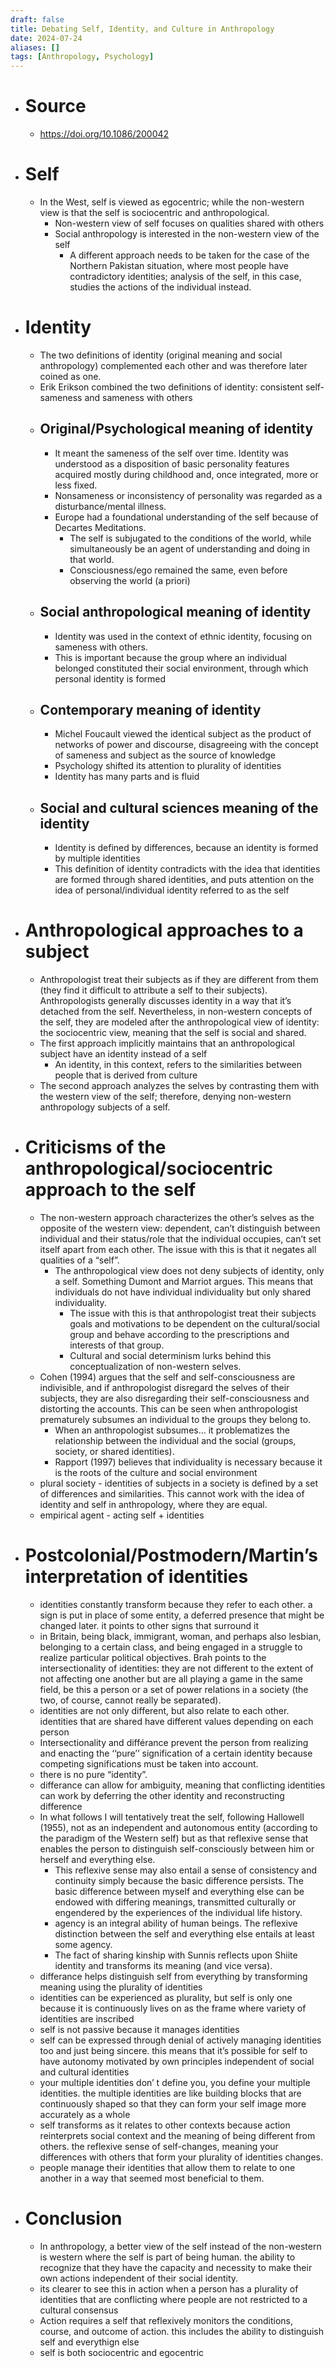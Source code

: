 ```yaml
---
draft: false
title: Debating Self, Identity, and Culture in Anthropology
date: 2024-07-24
aliases: []
tags: [Anthropology, Psychology]
---
```


- # Source
	- <https://doi.org/10.1086/200042>
- # Self
	- In the West, self is viewed as egocentric; while the non-western view is that the self is sociocentric and anthropological.
		- Non-western view of self focuses on qualities shared with others
		- Social anthropology is interested in the non-western view of the self
			- A different approach needs to be taken for the case of the Northern Pakistan situation, where most people have contradictory identities; analysis of the self, in this case, studies the actions of the individual instead.
- # Identity
	- The two definitions of identity (original meaning and social anthropology) complemented each other and was therefore later coined as one.
	- Erik Erikson combined the two definitions of identity: consistent self-sameness and sameness with others
	- ## Original/Psychological meaning of identity
		- It meant the sameness of the self over time. Identity was understood as a disposition of basic personality features acquired mostly during childhood and, once integrated, more or less fixed.
		- Nonsameness or inconsistency of personality was regarded as a disturbance/mental illness.
		- Europe had a foundational understanding of the self because of Decartes Meditations.
			- The self is subjugated to the conditions of the world, while simultaneously be an agent of understanding and doing in that world.
			- Consciousness/ego remained the same, even before observing the world (a priori)
	- ## Social anthropological meaning of identity
		- Identity was used in the context of ethnic identity, focusing on sameness with others.
		- This is important because the group where an individual belonged constituted their social environment, through which personal identity is formed
	- ## Contemporary meaning of identity
		- Michel Foucault viewed the identical subject as the product of networks of power and discourse, disagreeing with the concept of sameness and subject as the source of knowledge
		- Psychology shifted its attention to plurality of identities
		- Identity has many parts and is fluid
	- ## Social and cultural sciences meaning of the identity
		- Identity is defined by differences, because an identity is formed by multiple identities
		- This definition of identity contradicts with the idea that identities are formed through shared identities, and puts attention on the idea of personal/individual identity referred to as the self
- # Anthropological approaches to a subject
	- Anthropologist treat their subjects as if they are different from them (they find it difficult to attribute a self to their subjects). Anthropologists generally discusses identity in a way that it’s detached from the self. Nevertheless, in non-western concepts of the self, they are modeled after the anthropological view of identity: the sociocentric view, meaning that the self is social and shared.
	- The first approach implicitly maintains that an anthropological subject have an identity instead of a self
		- An identity, in this context, refers to the similarities between people that is derived from culture
	- The second approach analyzes the selves by contrasting them with the western view of the self; therefore, denying non-western anthropology subjects of a self.
- # Criticisms of the anthropological/sociocentric approach to the self
	- The non-western approach characterizes the other’s selves as the opposite of the western view: dependent, can’t distinguish between individual and their status/role that the individual occupies, can’t set itself apart from each other. The issue with this is that it negates all qualities of a “self”.
		- The anthropological view does not deny subjects of identity, only a self. Something Dumont and Marriot argues. This means that individuals do not have individual individuality but only shared individuality.
			- The issue with this is that anthropologist treat their subjects goals and motivations to be dependent on the cultural/social group and behave according to the prescriptions and interests of that group.
			- Cultural and social determinism lurks behind this conceptualization of non-western selves.
	- Cohen (1994) argues that the self and self-consciousness are indivisible, and if anthropologist disregard the selves of their subjects, they are also disregarding their self-consciousness and distorting the accounts. This can be seen when anthropologist prematurely subsumes an individual to the groups they belong to.
		- When an anthropologist subsumes… it problematizes the relationship between the individual and the social (groups, society, or shared identities).
		- Rapport (1997) believes that individuality is necessary because it is the roots of the culture and social environment
	- plural society - identities of subjects in a society is defined by a set of differences and similarities. This cannot work with the idea of identity and self in anthropology, where they are equal.
	- empirical agent - acting self + identities
- # Postcolonial/Postmodern/Martin’s interpretation of identities
	- identities constantly transform because they refer to each other. a sign is put in place of some entity, a deferred presence that might be changed later. it points to other signs that surround it
	- in Britain, being black, immigrant, woman, and perhaps also lesbian, belonging to a certain class, and being engaged in a struggle to realize particular political objectives. Brah points to the intersectionality of identities: they are not different to the extent of not affecting one another but are all playing a game in the same field, be this a person or a set of power relations in a society (the two, of course, cannot really be separated).
	- identities are not only different, but also relate to each other. identities that are shared have different values depending on each person
	- Intersectionality and différance prevent the person from realizing and enacting the ‘‘pure’’ signification of a certain identity because competing significations must be taken into account.
	- there is no pure “identity”.
	- differance can allow for ambiguity, meaning that conflicting identities can work by deferring the other identity and reconstructing difference
	- In what follows I will tentatively treat the self, following Hallowell (1955), not as an independent and autonomous entity (according to the paradigm of the Western self) but as that reflexive sense that enables the person to distinguish self-consciously between him or herself and everything else.
		- This reflexive sense may also entail a sense of consistency and continuity simply because the basic difference persists. The basic difference between myself and everything else can be endowed with differing meanings, transmitted culturally or engendered by the experiences of the individual life history.
		- agency is an integral ability of human beings. The reflexive distinction between the self
		  and everything else entails at least some agency.
		- The fact of sharing kinship with Sunnis reflects upon Shiite identity and transforms its
		  meaning (and vice versa).
	- differance helps distinguish self from everything by transforming meaning using the plurality of identities
	- identities can be experienced as plurality, but self is only one because it is continuously lives on as the frame where variety of identities are inscribed
	- self is not passive because it manages identities
	- self can be expressed through denial of actively managing identities too and just being sincere. this means that it’s possible for self to have autonomy motivated by own principles independent of social and cultural identities
	- your multiple identities don’ t define you, you define your multiple identities. the multiple identities are like building blocks that are continuously shaped so that they can form your self image more accurately as a whole
	- self transforms as it relates to other contexts because action reinterprets social context and the meaning of being different from others. the reflexive sense of self-changes, meaning your differences with others that form your plurality of identities changes.
	- people manage their identities that allow them to relate to one another in a way that seemed most beneficial to them.
- # Conclusion
	- In anthropology, a better view of the self instead of the non-western is western where the self is part of being human. the ability to recognize that they have the capacity and necessity to make their own actions independent of their social identity.
	- its clearer to see this in action when a person has a plurality of identities that are conflicting where people are not restricted to a cultural consensus
	- Action requires a self that reflexively monitors the conditions, course, and outcome of action. this includes the ability to distinguish self and everythign else
	- self is both sociocentric and egocentric

